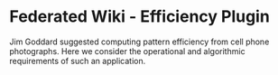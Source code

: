 # Federated Wiki - Efficiency Plugin

Jim Goddard suggested computing pattern efficiency from cell phone photographs. Here we consider the operational and algorithmic requirements of such an application.
